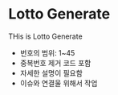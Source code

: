 # Lotto Generate

THis is Lotto Generate

* 번호의 범위: 1~45
* 중복번호 제거 코드 포함
* 자세한 설명이 필요함
* 이슈와 연결울 위해서 작업
